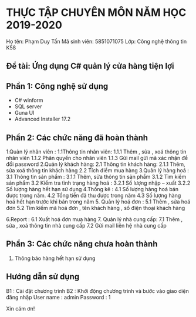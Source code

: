 # THỰC TẬP CHUYÊN MÔN NĂM HỌC 2019-2020
Họ tên:	Phạm Duy Tấn
Mã sinh viên: 5851071075
Lớp: Công nghệ thông tin K58
## Đề tài: Ứng dụng C# quản lý cửa hàng tiện lợi
## Phần 1: Công nghệ sử dụng
- C# winform
- SQL server
- Guna UI
- Advanced Installer 17.2
## Phần 2: Các chức năng đã hoàn thành
1.Quản lý nhân viên :
	1.1Thông tin nhân viên:
		1.1.1 Thêm , sửa , xoá thông tin nhân viên
		1.1.2 Phân quyền cho nhân viên
		1.1.3 Gửi mail gửi mã xác nhận để đổi password
2.Quản lý khách hàng:
	2.1 Thông tin khách hàng:
		2.1.1 Thêm, sửa xoá thông tin khách hàng
	2.2 Tích điểm mua hàng 
3.Quản lý hàng hoá : 
	3.1 Thông tin sản phẩm :
		3.1.1 Thêm, sửa thông tin sản phẩm
		3.1.2 Tìm kiếm sản phẩm
	3.2 Kiểm tra tình trạng hàng hoá :
		3.2.1 Số lượng nhập – xuất
		3.2.2 Số lượng hàng hết hạn sử dụng 
4.Thống kê :
	4.1 Số lượng hàng hoá bán được trong năm.
	4.2 Tổng tiền đã thu được trong năm
	4.3 Số lượng hàng hoá hết hạn trước khi bán trong năm
5. Quản lý hoá đơn :
	5.1 Thêm , sửa hoá đơn
	5.2 Tìm kiếm mã hoá đơn , tên khách hàng , số điện thoại khách hàng
	
6.Report :
	6.1 Xuất hoá đơn mua hàng
7. Quản lý nhà cung cấp:
	7.1 Thêm , sửa , xoá thông tin nhà cung cấp
	7.2 Gửi mail liên hệ nhà cung cấp
## Phần 3: Các chức năng chưa hoàn thành
1. Thông báo hàng hết hạn sử dụng

## Hướng dẫn sử dụng
B1 : Cài đặt chương trình
B2 : Khởi động chương trình và bước vào giao diện đăng nhập
User name : admin
Password : 1


Xin cám ơn!
